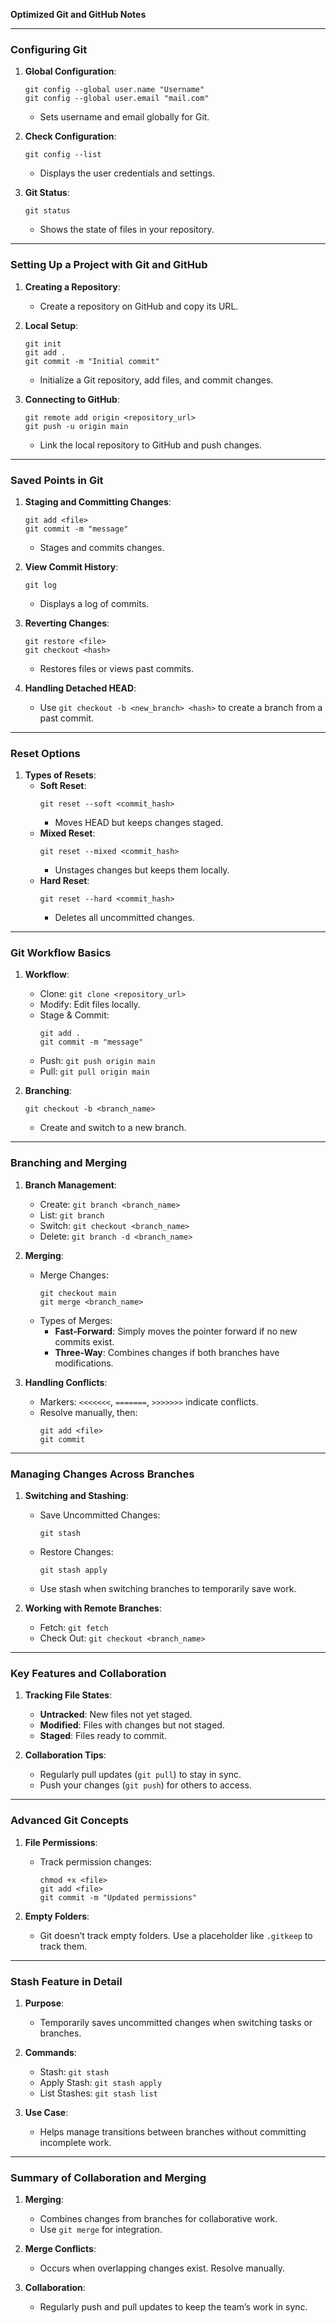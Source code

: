 **Optimized Git and GitHub Notes**

---

### Configuring Git

1. **Global Configuration**:
   ```
   git config --global user.name "Username"
   git config --global user.email "mail.com"
   ```
   - Sets username and email globally for Git.

2. **Check Configuration**:
   ```
   git config --list
   ```
   - Displays the user credentials and settings.

3. **Git Status**:
   ```
   git status
   ```
   - Shows the state of files in your repository.

---

### Setting Up a Project with Git and GitHub

1. **Creating a Repository**:
   - Create a repository on GitHub and copy its URL.

2. **Local Setup**:
   ```
   git init
   git add .
   git commit -m "Initial commit"
   ```
   - Initialize a Git repository, add files, and commit changes.

3. **Connecting to GitHub**:
   ```
   git remote add origin <repository_url>
   git push -u origin main
   ```
   - Link the local repository to GitHub and push changes.

---

### Saved Points in Git

1. **Staging and Committing Changes**:
   ```
   git add <file>
   git commit -m "message"
   ```
   - Stages and commits changes.

2. **View Commit History**:
   ```
   git log
   ```
   - Displays a log of commits.

3. **Reverting Changes**:
   ```
   git restore <file>
   git checkout <hash>
   ```
   - Restores files or views past commits.

4. **Handling Detached HEAD**:
   - Use `git checkout -b <new_branch> <hash>` to create a branch from a past commit.

---

### Reset Options

1. **Types of Resets**:
   - **Soft Reset**:
     ```
     git reset --soft <commit_hash>
     ```
     - Moves HEAD but keeps changes staged.
   - **Mixed Reset**:
     ```
     git reset --mixed <commit_hash>
     ```
     - Unstages changes but keeps them locally.
   - **Hard Reset**:
     ```
     git reset --hard <commit_hash>
     ```
     - Deletes all uncommitted changes.

---

### Git Workflow Basics

1. **Workflow**:
   - Clone: `git clone <repository_url>`
   - Modify: Edit files locally.
   - Stage & Commit:
     ```
     git add .
     git commit -m "message"
     ```
   - Push: `git push origin main`
   - Pull: `git pull origin main`

2. **Branching**:
   ```
   git checkout -b <branch_name>
   ```
   - Create and switch to a new branch.

---

### Branching and Merging

1. **Branch Management**:
   - Create: `git branch <branch_name>`
   - List: `git branch`
   - Switch: `git checkout <branch_name>`
   - Delete: `git branch -d <branch_name>`

2. **Merging**:
   - Merge Changes:
     ```
     git checkout main
     git merge <branch_name>
     ```
   - Types of Merges:
     - **Fast-Forward**: Simply moves the pointer forward if no new commits exist.
     - **Three-Way**: Combines changes if both branches have modifications.

3. **Handling Conflicts**:
   - Markers: `<<<<<<<`, `=======`, `>>>>>>>` indicate conflicts.
   - Resolve manually, then:
     ```
     git add <file>
     git commit
     ```

---

### Managing Changes Across Branches

1. **Switching and Stashing**:
   - Save Uncommitted Changes:
     ```
     git stash
     ```
   - Restore Changes:
     ```
     git stash apply
     ```
   - Use stash when switching branches to temporarily save work.

2. **Working with Remote Branches**:
   - Fetch: `git fetch`
   - Check Out: `git checkout <branch_name>`

---

### Key Features and Collaboration

1. **Tracking File States**:
   - **Untracked**: New files not yet staged.
   - **Modified**: Files with changes but not staged.
   - **Staged**: Files ready to commit.

2. **Collaboration Tips**:
   - Regularly pull updates (`git pull`) to stay in sync.
   - Push your changes (`git push`) for others to access.

---

### Advanced Git Concepts

1. **File Permissions**:
   - Track permission changes:
     ```
     chmod +x <file>
     git add <file>
     git commit -m "Updated permissions"
     ```

2. **Empty Folders**:
   - Git doesn’t track empty folders. Use a placeholder like `.gitkeep` to track them.

---

### Stash Feature in Detail

1. **Purpose**:
   - Temporarily saves uncommitted changes when switching tasks or branches.

2. **Commands**:
   - Stash: `git stash`
   - Apply Stash: `git stash apply`
   - List Stashes: `git stash list`

3. **Use Case**:
   - Helps manage transitions between branches without committing incomplete work.

---

### Summary of Collaboration and Merging

1. **Merging**:
   - Combines changes from branches for collaborative work.
   - Use `git merge` for integration.

2. **Merge Conflicts**:
   - Occurs when overlapping changes exist. Resolve manually.

3. **Collaboration**:
   - Regularly push and pull updates to keep the team’s work in sync.